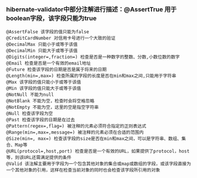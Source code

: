 

### hibernate-validator中部分注解进行描述：@AssertTrue 用于boolean字段，该字段只能为true
    @AssertFalse 该字段的值只能为false
    @CreditCardNumber 对信用卡号进行一个大致的验证
    @DecimalMax 只能小于或等于该值
    @DecimalMin 只能大于或等于该值
    @Digits(integer=,fraction=) 检查是否是一种数字的整数、分数,小数位数的数字
    @Email 检查是否是一个有效的email地址
    @Future 检查该字段的日期是否是属于将来的日期
    @Length(min=,max=) 检查所属的字段的长度是否在min和max之间,只能用于字符串
    @Max 该字段的值只能小于或等于该值
    @Min 该字段的值只能大于或等于该值
    @NotNull 不能为null
    @NotBlank 不能为空，检查时会将空格忽略
    @NotEmpty 不能为空，这里的空是指空字符串
    @Null 检查该字段为空
    @Past 检查该字段的日期是在过去
    @Pattern(regex=,flag=) 被注释的元素必须符合指定的正则表达式
    @Range(min=,max=,message=) 被注释的元素必须在合适的范围内
    @Size(min=, max=) 检查该字段的size是否在min和max之间，可以是字符串、数组、集合、Map等
    @URL(protocol=,host,port) 检查是否是一个有效的URL，如果提供了protocol，host等，则该URL还需满足提供的条件
    @Valid 该注解主要用于字段为一个包含其他对象的集合或map或数组的字段，或该字段直接为一个其他对象的引用，这样在检查当前对象的同时也会检查该字段所引用的对象

